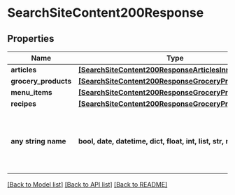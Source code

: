 # SearchSiteContent200Response



## Properties
Name | Type | Description | Notes
------------ | ------------- | ------------- | -------------
**articles** | [**[SearchSiteContent200ResponseArticlesInner]**](SearchSiteContent200ResponseArticlesInner.md) |  | 
**grocery_products** | [**[SearchSiteContent200ResponseGroceryProductsInner]**](SearchSiteContent200ResponseGroceryProductsInner.md) |  | 
**menu_items** | [**[SearchSiteContent200ResponseGroceryProductsInner]**](SearchSiteContent200ResponseGroceryProductsInner.md) |  | 
**recipes** | [**[SearchSiteContent200ResponseGroceryProductsInner]**](SearchSiteContent200ResponseGroceryProductsInner.md) |  | 
**any string name** | **bool, date, datetime, dict, float, int, list, str, none_type** | any string name can be used but the value must be the correct type | [optional]

[[Back to Model list]](../README.md#documentation-for-models) [[Back to API list]](../README.md#documentation-for-api-endpoints) [[Back to README]](../README.md)


